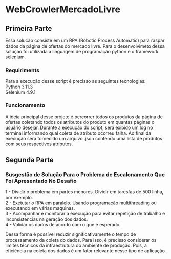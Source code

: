 # WebCrowlerMercadoLivre

## Primeira Parte

Essa solucao consiste em um RPA (Robotic Process Automatic) para raspar dados da página de ofertas do mercado livre.
Para o desenvolvimeto dessa solução foi utilizada a linguagem de programação python e o framework selenium.

### Requiriments
Para a execução desse script é precisso as seguintes tecnologias:  
Python 3.11.3  
Selenium 4.9.1

### Funcionamento 
A ideia principal desse projeto é percorrer todos os produtos da página de ofertas coletando todos os atributos do produto em quantas páginas o usuário desejar. 
Durante a execução do script, será exibido um log no terminal informando qual coleta de atributo ocorreu falha. 
Ao final da execução será fornecido um arquivo .json contendo uma lista de produtos com seus respectivos atributos.

## Segunda Parte
 
### Susgestão de Solução Para o Problema de Escalonamento Que Foi Apresentado No Desafio

1 - Dividir o problema em partes menores. Dividir em taresfas de 500 linha, por exemplo.  
2 - Exetutar o RPA em paralelo. Usando programação multithreading ou executando em várias maquinas.  
3 - Acompanhar e monitorar a execução para evitar repetição de trabalho e inconsistencias na geração dos dados.  
4 - Validar os dados de acordo com o que é esperado.

Dessa forma é possível reduzir significativamente o tempo de processamento da coleta do dados. Para isso, é precisso considerar os limites técnicos da infraestrutura do ambiente de produção. Pois, a eficiência na coleta dos dados é um fator relevante nesse tipo de aplicação.



